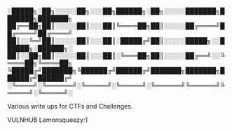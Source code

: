 
░█████╗░██╗░░░░░██╗░░░██╗██████╗░██╗░░░░░███████╗███████╗███████╗
██╔══██╗██║░░░░░██║░░░██║╚════██╗██║░░░░░██╔════╝██╔════╝██╔════╝
██║░░╚═╝██║░░░░░██║░░░██║░█████╔╝██║░░░░░█████╗░░██████╗░██████╗░
██║░░██╗██║░░░░░██║░░░██║░╚═══██╗██║░░░░░██╔══╝░░╚════██╗╚════██╗
╚█████╔╝███████╗╚██████╔╝██████╔╝███████╗███████╗██████╔╝██████╔╝
░╚════╝░╚══════╝░╚═════╝░╚═════╝░╚══════╝╚══════╝╚═════╝░╚═════╝░

Various write ups for CTFs and Challenges.

VULNHUB
      Lemonsqueezy:1
      

